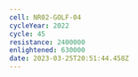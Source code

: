 ```yaml
---
cell: NR02-GOLF-04
cycleYear: 2022
cycle: 45
resistance: 2400000
enlightened: 630000
date: 2023-03-25T20:51:44.458Z
---
```

